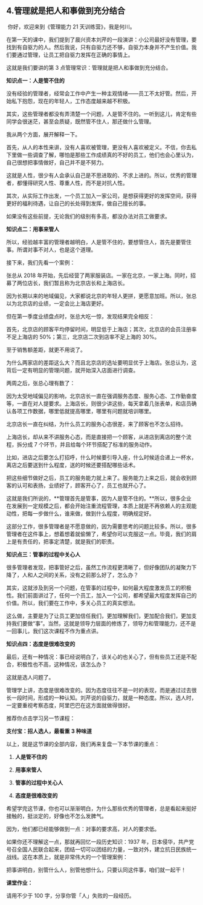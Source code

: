 ## 4.管理就是把人和事做到充分结合
 你好，欢迎来到《管理能力 21 天训练营》，我是何川。


在第一天的课中，我们提到了晨兴资本刘芹的一段演讲：小公司最好没有管理，要找到有自驱力的人。然后我说，只有自驱力还不够，自驱力本身并不产生价值。我们要通过管理，让员工把自驱力发挥在正确的事情上。


这就是我们要讲的第 3 点管理常识：管理就是把人和事做到充分结合。


**知识点一：人是管不住的**


没有经验的管理者，经常会工作中产生一种主观情绪——员工不太好管。然后，开始私下抱怨，现在的年轻人，工作态度越来越不积极。


其实，这些管理者都没有弄清楚一个问题，人是管不住的。一听到这儿，肯定有些同学会很迷茫，甚至会质疑，既然管不住人，那还做什么管理。


我从两个方面，展开解释一下。


首先，从人的本性来讲，没有人喜欢被管理，更没有人喜欢被定义。不信，你去私下里做一些调查了解，哪怕是那些工作成绩真的不好的员工，他们也会心里认为，自己很想把事情做好，自己并不是不努力。


这就是人性，很少有人会承认自己是不思进取的、不求上进的。所以，优秀的管理者，都懂得研究人性、尊重人性，而不是对抗人性。


其次，从实际工作出发，一个员工加入一家公司，是想获得更好的发挥空间，获得更好的福利待遇，让自己的长处得到发挥，做自己擅长的事。


如果没有这些前提，无论我们的级别有多高，都没办法对员工做要求。


**知识点二：用事来管人**


所以，经验越丰富的管理者越明白，人是管不住的，要想管住人，首先是要管住事。所谓对事不对人，也是这个道理。


接下来，我们先看一个案例： 


张总从 2018 年开始，先后经营了两家服装店。一家在北京，一家上海。同时，招募了两位店长，我们暂且称为北京店长和上海店长。


因为长期以来的地域偏见，大家都说北京的年轻人更拼，更愿意加班。所以，张总以为北京店的业绩，一定会比上海店更好。


但在第一季度业绩盘点时，张总大吃一惊，发现结果完全相反：


首先，北京店的顾客平均停留时间，明显低于上海店；其次，北京店的会员注册率不足上海店的 50%；第三，北京店二次到店率不足上海的 30%。


至于销售额差距，就更不用说了。


为什么两家店的差距这么大？而且北京店的选址要明显优于上海店。张总认为，这背后一定有明显的管理问题，就开始深入店面进行调查。


两周之后，张总心理有数了： 


因为太受地域偏见的影响，北京店长一直在强调服务态度、服务心态、工作勤奋度等，一直在对人提要求。上海店长，则很少讲这些，每天拿着几张表单，和店员确认各项工作数据，哪里低就提高哪里，哪里有问题就培训哪里。


北京店长一直在纠结，为什么员工的服务心态很差，来了顾客也不怎么招待。


上海店长，却从来不讲服务心态，而是直接把一个顾客，从进店到离店的整个流程，拆分成 7 个环节，并且给每个环节搭配了标准的服务动作。


比如，进店之后要怎么打招呼，什么时候要引导入座，什么时候适合递上一杯水，离店之后要送到什么程度，送的时候还要搭配哪些话术。


把这些细节做好之后，员工的服务能力就上来了。服务能力上来之后，就会收到顾客的认可和表扬，业绩好了，顾客开心了，员工也就开心了。


这就是我们所说的，**管理首先是管事，因为人是管不住的。**所以，很多企业在发展到一定规模之后，都会开始注重流程管理，本质上就是不再依赖人的主观能动性，把每一步做什么，谁来做，做到什么程度，明确规定好。


这部分工作，很多管理者是不愿意做的，因为需要思考的问题比较多。所以，很多管理者在这件事上，想着想着就偷懒了，希望你可以克服这一点。毕竟，我们的肩上是有责任的，把事定清楚，就是我们的职责。 


**知识点三：管事的过程中关心人**


很多管理者发现，把事管好之后，虽然工作流程更清晰了，但好像团队的凝聚力下降了，人和人之间的关系，没有之前那么好了，怎么办？ 


其实，这就涉及到另一个问题，在管事的过程中，如何最大程度激发员工的积极性。我们前面讲过了，任何一个员工，加入一个公司，都希望最大程度发挥自己的价值。所以，我们要在工作中，多关心员工的真实想法。


这么做，主要是为了让员工更加信任我们，更加理解我们，更加配合我们，更加支持我们要做“事”。当然，这就是领导力层面的修炼了，领导力和管理能力，还不是一回事儿，我们这次课程不作为重点讲。


**知识点四：态度是很难改变的**


最后，还有一种情况：事已经说明白了，该关心的也关心了，但有些员工还是不配合，积极性也不高，这种情况，该怎么办？


这就是选人问题了。


管理学上讲，态度是很难改变的。因为态度往往不是一时的表现，而是通过过去很长一段时间，形成的一种认知。刘芹说的自驱力，就是一种态度。所以，选人时，一定要重视考察态度，阿里巴巴在这方面就做得很好。


推荐你点击学习另一节课程：


**支付宝：招人选人，最看重** **3 种味道**


以上，就是这节课的全部内容，我们再来复盘一下本节课的重点：


1. **人是管不住的**


2. **用事来管人**


3. **管事的过程中关心人**


4. **态度是很难改变的**


希望学完这节课，你也可以渐渐明白，为什么那些优秀的管理者，总是看起来挺好接触的，挺淡定的，好像也不怎么发脾气。


因为，他们都已经能够做到一点：对事的要求高，对人的要求低。


如果你还不理解这一点，那就再回忆一段历史知识：1937 年，日本侵华，共产党号召全国人民联合起来，团结一切可以团结的力量，一致对外，建立抗日民族统一战线。这在本质上，就是非常伟大的一个管理案例：


把事讲明白，别管什么人，别管他想什么，只要认同这件事，咱们就一起干！


**课堂作业：**


请用不少于 100 字，分享你管「人」失败的一段经历。


